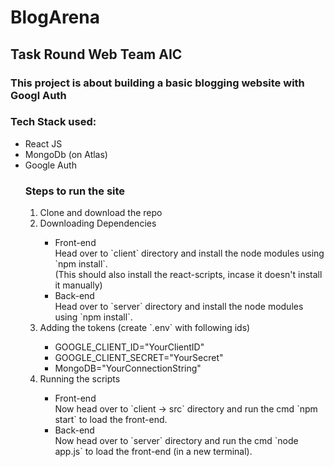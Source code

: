 # BlogArena

## Task Round Web Team AIC

### This project is about building a basic blogging website with Googl Auth

### Tech Stack used:

<ul>
<li> React JS </li>
<li> MongoDb (on Atlas) </li>
<li> Google Auth </li>

### Steps to run the site

<ol>
<li> Clone and download the repo </li>
<li> Downloading Dependencies</li>
    <ul>
        <li>Front-end </li>
        Head over to `client` directory and install the node modules using `npm install`.<br>
        (This should also install the react-scripts, incase it doesn't install it manually) <br>
        <li>Back-end </li>
        Head over to `server` directory and install the node modules using `npm install`.
    </ul>
<li>Adding the tokens (create `.env` with following ids) </li>
    <ul>    
        <li>GOOGLE_CLIENT_ID="YourClientID"</li>
        <li>GOOGLE_CLIENT_SECRET="YourSecret"</li>
        <li>MongoDB="YourConnectionString"</li> 
    </ul>
<li> Running the scripts </li>
    <ul>
        <li>Front-end </li>
        Now head over to `client -> src` directory and run the cmd `npm start` to load the front-end.
        <li>Back-end </li>
            Now head over to `server` directory and run the cmd `node app.js` to load the front-end (in a new terminal).
    </ul>
</ol>
